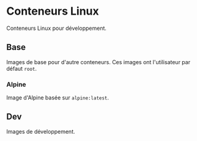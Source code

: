 # Conteneurs Linux

Conteneurs Linux pour développement.

## Base

Images de base pour d'autre conteneurs. Ces images ont l'utilisateur par défaut `root`.

### Alpine

Image d'Alpine basée sur `alpine:latest`.

## Dev

Images de développement.
